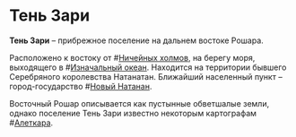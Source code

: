 # Тень Зари

**Тень Зари** – прибрежное поселение на дальнем востоке Рошара.

Расположено к востоку от #[Ничейных холмов](locations/unclaimed-hills), на берегу моря, выходящего в #[Изначальный океан](locations/ocean-of-origins). Находится на территории бывшего Серебряного королевства Натанатан. Ближайший населенный пункт – город-государство #[Новый Натанан](locations/new-natanan).

Восточный Рошар описывается как пустынные обветшалые земли, однако поселение Тень Зари известно некоторым картографам #[Алеткара](locations/alethkar).
